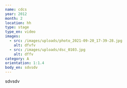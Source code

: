 ```yaml
---
name: cdcs
year: 2012
month: 2
location: hh
type: stage
type_en: video
images:
  - src: /images/uploads/photo_2021-09-20_17-39-28.jpg
    alt: dfvfv
  - src: /images/uploads/dsc_0103.jpg
    alt: dffv
category: A
orientation: 1:1.4
body_en: sdvsdv
---
```

sdvsdv
